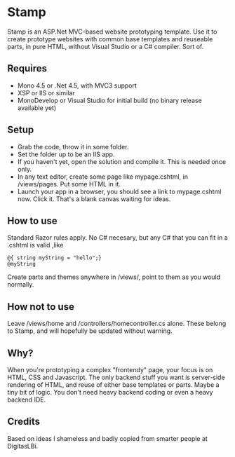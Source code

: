 Stamp
=====

Stamp is an ASP.Net MVC-based website prototyping template. Use it to create prototype websites with common base templates and reuseable parts, in pure HTML, without Visual Studio or a C# compiler. Sort of.

Requires
--------
- Mono 4.5 or .Net 4.5, with MVC3 support
- XSP or IIS or similar
- MonoDevelop or Visual Studio for initial build (no binary release available yet)

Setup
-----
 - Grab the code, throw it in some folder.
 - Set the folder up to be an IIS app.
 - If you haven't yet, open the solution and compile it. This is needed once only.
 - In any text editor, create some page like mypage.cshtml, in /views/pages. Put some HTML in it.
 - Launch your app in a browser, you should see a link to mypage.cshtml now. Click it. That's a blank canvas waiting for ideas. 

How to use
----------
Standard Razor rules apply. No C# necesary, but any C# that you can fit in a .cshtml is valid ,like
    
    @{ string myString = "hello";}
    @myString

Create parts and themes anywhere in /views/, point to them as you would normally.

How not to use
--------------
Leave /views/home and /controllers/homecontroller.cs alone. These belong to Stamp, and will hopefully be updated without warning.

Why?
----
When you're prototyping a complex "frontendy" page, your focus is on HTML, CSS and Javascript. The only backend stuff you want is server-side rendering of HTML, and reuse of either base templates or parts. Maybe a tiny bit of logic. You don't need heavy backend coding or even a heavy backend IDE.

Credits
-------
Based on ideas I shameless and badly copied from smarter people at DigitasLBi.
